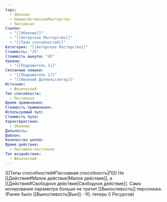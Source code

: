 ```yaml
---
tags:
  - Обаяние
  - Навык/АктерскоеМастерство
  - Пассивная
Ссылки:
  - "[[Обаяние]]"
  - "[[Актерское Мастерство]]"
  - "[[Типы способностей]]"
Категория: "[[Актерское Мастерство]]"
Стоимость: "25"
Стоимость выкупа: "45"
Уровни:
  - "[[Подражатель 1]]"
Связанные навыки:
  - "[[Подражатель 1]]"
  - "[[Великий Доппельгангер]]"
Источник:
  - Физический
Тип способности:
  - Пассивная
Время применения: 
Стоимость применения: 
Используемый пул: 
Стоимость пула: 
Характеристики:
  - Обаяние
Дальность: 
Шаблон: 
Количество целей: 
Время действия:
  - Пассивно-постоянно
Тип воздействия:
  - Физический
---
```

([[Типы способностей#Пассивная способность|П]]) Не [[Действия#Малое действие|Малое действие]], а [[Действия#Свободное действие|Свободное действие]].
Само копирование параметра больше не тратит [[Выносливость]] персонажа. (Ранее было [[Выносливость|Вын]]: -10, теперь 0 Ресурсов)